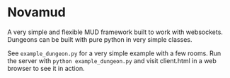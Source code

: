 # Novamud

A very simple and flexible MUD framework built to work with websockets.
Dungeons can be built with pure python in very simple classes. 

See `example_dungeon.py` for a very simple example with a few rooms. Run
the server with `python example_dungeon.py` and visit client.html in a
web browser to see it in action.
